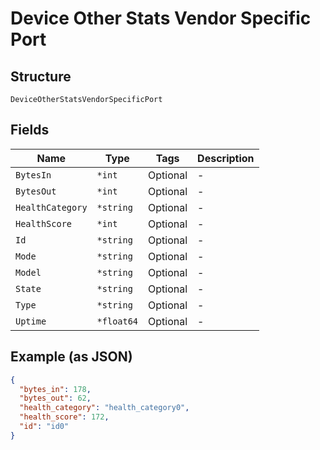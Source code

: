 
# Device Other Stats Vendor Specific Port

## Structure

`DeviceOtherStatsVendorSpecificPort`

## Fields

| Name | Type | Tags | Description |
|  --- | --- | --- | --- |
| `BytesIn` | `*int` | Optional | - |
| `BytesOut` | `*int` | Optional | - |
| `HealthCategory` | `*string` | Optional | - |
| `HealthScore` | `*int` | Optional | - |
| `Id` | `*string` | Optional | - |
| `Mode` | `*string` | Optional | - |
| `Model` | `*string` | Optional | - |
| `State` | `*string` | Optional | - |
| `Type` | `*string` | Optional | - |
| `Uptime` | `*float64` | Optional | - |

## Example (as JSON)

```json
{
  "bytes_in": 178,
  "bytes_out": 62,
  "health_category": "health_category0",
  "health_score": 172,
  "id": "id0"
}
```

